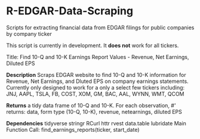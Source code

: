 # R-EDGAR-Data-Scraping
Scripts for extracting financial data from EDGAR filings for public companies by company ticker

This script is currently in development. It **does not** work for all tickers.

Title: Find 10-Q and 10-K Earnings Report Values - Revenue, Net Earnings, Diluted EPS

__Description__
Scraps EDGAR website to find 10-Q and 10-K information for Revenue,
Net Earnings, and Dluted EPS on company earnings statements. Currently only designed to 
work for a only a select few tickers including:
JNJ, AAPL, TSLA, FB, COST, XOM, GM, BAC, AAL, WYNN, WMT, QCOM

__Returns__ a tidy data frame of 10-Q and 10-K. For each observation,
#' returns: data, form type (10-Q, 10-K), revenue, netearnings, diluted EPS

__Dependencies__ tidyverse stringr RCurl httr rvest data.table lubridate
Main Function Call: find_earnings_reports(ticker, start_date)
